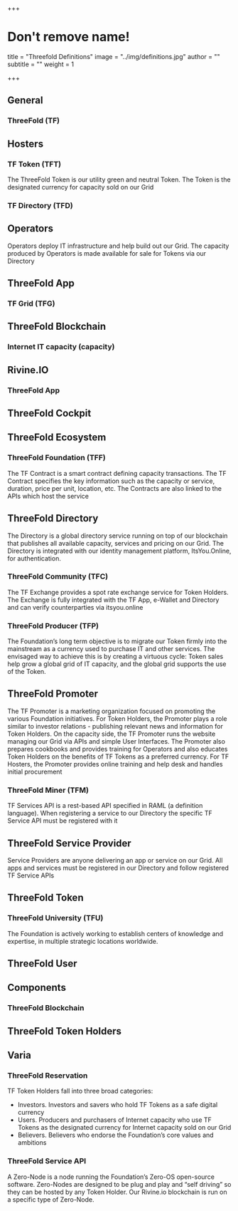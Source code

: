 +++
# Don't remove name!
title = "Threefold Definitions"
image = "../img/definitions.jpg"
author = ""
subtitle = ""
weight = 1

+++


## General

### ThreeFold (TF)

<h2>Hosters</h2>
<!-- please write this header title inside h2 tags because it overwrite with some ids -->

### TF Token (TFT)

The ThreeFold Token is our utility green and neutral Token.  The Token is the designated currency for capacity sold on our Grid

### TF Directory (TFD)

<h2>Operators</h2>
<!-- please right this header title inside h2 tags because it overwrite with some ids -->
Operators deploy IT infrastructure and help build out our Grid.  The capacity produced by Operators is made available for sale for Tokens via our Directory

## ThreeFold App

### TF Grid (TFG)

## ThreeFold Blockchain

### Internet IT capacity (capacity)

## Rivine.IO

### ThreeFold App

## ThreeFold Cockpit

## ThreeFold Ecosystem

### ThreeFold Foundation (TFF)

The TF Contract is a smart contract defining capacity transactions.  The TF Contract specifies the key information such as the capacity or service, duration, price per unit, location, etc.  The Contracts are also linked to the APIs which host the service

## ThreeFold Directory

The Directory is a global directory service running on top of our blockchain that publishes all available capacity, services and pricing on our Grid.  The Directory is integrated with our identity management platform, ItsYou.Online, for authentication.

### ThreeFold Community (TFC)

The TF Exchange provides a spot rate exchange service for Token Holders.  The Exchange is fully integrated with the TF App, e-Wallet and Directory and can verify counterparties via itsyou.online

### ThreeFold Producer (TFP)

The Foundation’s long term objective is to migrate our Token firmly into the mainstream as a currency used to purchase IT and other services. The envisaged way to achieve this is by creating a virtuous cycle: Token sales help grow a global grid of IT capacity, and the global grid supports the use of the Token.
 

## ThreeFold Promoter

The TF Promoter is a marketing organization focused on promoting the various Foundation initiatives.  For Token Holders, the Promoter plays a role similar to investor relations - publishing relevant news and information for Token Holders.  On the capacity side, the TF Promoter runs the website managing our Grid via APIs and simple User Interfaces.  The Promoter also prepares cookbooks and provides training for Operators and also educates Token Holders on the benefits of TF Tokens as a preferred currency.  For TF Hosters, the Promoter provides online training and help desk and handles initial procurement

### ThreeFold Miner (TFM)

TF Services API is a rest-based API specified in RAML (a definition language).  When registering a service to our Directory the specific TF Service API must be registered with it

## ThreeFold Service Provider

Service Providers are anyone delivering an app or service on our Grid.  All apps and services must be registered in our Directory and follow registered TF Service APIs

##  ThreeFold Token

### ThreeFold University (TFU)
The Foundation is actively working to establish centers of knowledge and expertise, in multiple strategic locations worldwide.

## ThreeFold User

## Components
### ThreeFold Blockchain

## ThreeFold Token Holders

## Varia

### ThreeFold Reservation

TF Token Holders fall into three broad categories:
- Investors.  Investors and savers who hold TF Tokens as a safe digital currency
- Users.  Producers and purchasers of Internet capacity who use TF Tokens as the designated currency for Internet capacity sold on our Grid
- Believers.  Believers who endorse the Foundation’s core values and ambitions

### ThreeFold Service API

A Zero-Node is a node running the Foundation’s Zero-OS open-source software.  Zero-Nodes are designed to be plug and play and “self driving” so they can be hosted by any Token Holder.  Our Rivine.io blockchain is run on a specific type of Zero-Node.
